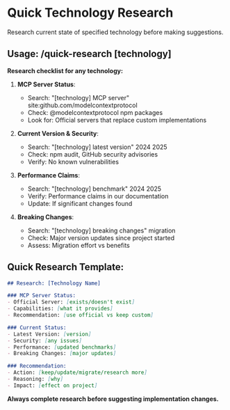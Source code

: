 # Quick Technology Research

Research current state of specified technology before making suggestions.

## Usage: /quick-research [technology]

**Research checklist for any technology:**

1. **MCP Server Status**:
   - Search: "[technology] MCP server" site:github.com/modelcontextprotocol
   - Check: @modelcontextprotocol npm packages
   - Look for: Official servers that replace custom implementations

2. **Current Version & Security**:
   - Search: "[technology] latest version" 2024 2025
   - Check: npm audit, GitHub security advisories
   - Verify: No known vulnerabilities

3. **Performance Claims**:
   - Search: "[technology] benchmark" 2024 2025
   - Verify: Performance claims in our documentation
   - Update: If significant changes found

4. **Breaking Changes**:
   - Search: "[technology] breaking changes" migration
   - Check: Major version updates since project started
   - Assess: Migration effort vs benefits

## Quick Research Template:

```markdown
## Research: [Technology Name]

### MCP Server Status:
- Official Server: [exists/doesn't exist]
- Capabilities: [what it provides]
- Recommendation: [use official vs keep custom]

### Current Status:
- Latest Version: [version]
- Security: [any issues]
- Performance: [updated benchmarks]
- Breaking Changes: [major updates]

### Recommendation:
- Action: [keep/update/migrate/research more]
- Reasoning: [why]
- Impact: [effect on project]
```

**Always complete research before suggesting implementation changes.**